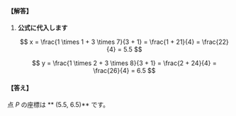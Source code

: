 #### 【解答】

1. **公式に代入します**

   $$
   x = \frac{1 \times 1 + 3 \times 7}{3 + 1} = \frac{1 + 21}{4} = \frac{22}{4} = 5.5
   $$

   $$
   y = \frac{1 \times 2 + 3 \times 8}{3 + 1} = \frac{2 + 24}{4} = \frac{26}{4} = 6.5
   $$

#### 【答え】

点  $P$ の座標は ** $(5.5,\ 6.5)$** です。